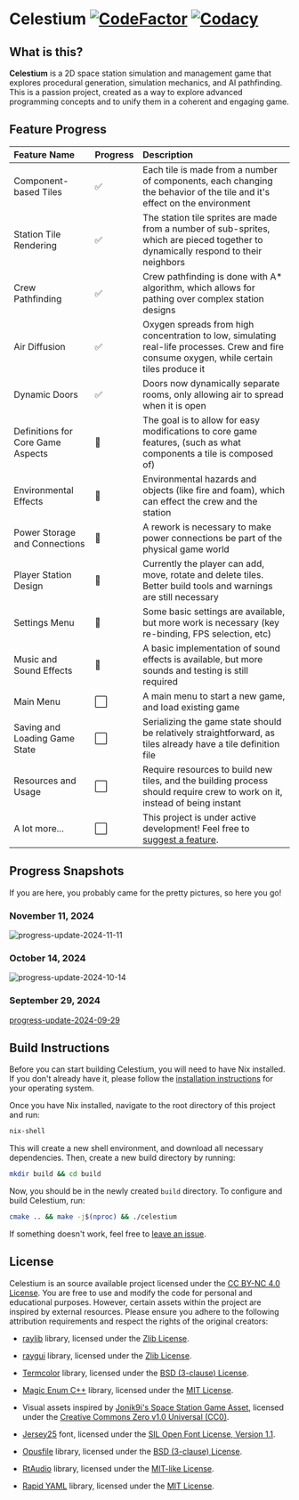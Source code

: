 # **Celestium** [![CodeFactor](https://www.codefactor.io/repository/github/nikita-skakun/celestium/badge)](https://www.codefactor.io/repository/github/nikita-skakun/celestium) [![Codacy](https://app.codacy.com/project/badge/Grade/27c30d00a98d42678bd8c30600178499)](https://app.codacy.com/gh/nikita-skakun/celestium/dashboard?utm_source=gh&utm_medium=referral&utm_content=&utm_campaign=Badge_grade)

## What is this?

**Celestium** is a 2D space station simulation and management game that explores procedural generation, simulation mechanics, and AI pathfinding.
This is a passion project, created as a way to explore advanced programming concepts and to unify them in a coherent and engaging game.

## Feature Progress

| Feature Name                      | Progress             | Description                                                                                                                                 |
| :-------------------------------- | :------------------- | :------------------------------------------------------------------------------------------------------------------------------------------ |
| Component-based Tiles             | :white_check_mark:   | Each tile is made from a number of components, each changing the behavior of the tile and it's effect on the environment                    |
| Station Tile Rendering            | :white_check_mark:   | The station tile sprites are made from a number of sub-sprites, which are pieced together to dynamically respond to their neighbors         |
| Crew Pathfinding                  | :white_check_mark:   | Crew pathfinding is done with A\* algorithm, which allows for pathing over complex station designs                                          |
| Air Diffusion                     | :white_check_mark:   | Oxygen spreads from high concentration to low, simulating real-life processes. Crew and fire consume oxygen, while certain tiles produce it |
| Dynamic Doors                     | :white_check_mark:   | Doors now dynamically separate rooms, only allowing air to spread when it is open                                                           |
| Definitions for Core Game Aspects | :construction:       | The goal is to allow for easy modifications to core game features, (such as what components a tile is composed of)                          |
| Environmental Effects             | :construction:       | Environmental hazards and objects (like fire and foam), which can effect the crew and the station                                           |
| Power Storage and Connections     | :construction:       | A rework is necessary to make power connections be part of the physical game world                                                          |
| Player Station Design             | :construction:       | Currently the player can add, move, rotate and delete tiles. Better build tools and warnings are still necessary                            |
| Settings Menu                     | :construction:       | Some basic settings are available, but more work is necessary (key re-binding, FPS selection, etc)                                          |
| Music and Sound Effects           | :construction:       | A basic implementation of sound effects is available, but more sounds and testing is still required                                         |
| Main Menu                         | :white_large_square: | A main menu to start a new game, and load existing game                                                                                     |
| Saving and Loading Game State     | :white_large_square: | Serializing the game state should be relatively straightforward, as tiles already have a tile definition file                               |
| Resources and Usage               | :white_large_square: | Require resources to build new tiles, and the building process should require crew to work on it, instead of being instant                  |
| A lot more...                     | :white_large_square: | This project is under active development! Feel free to [suggest a feature](https://github.com/nikita-skakun/celestium/issues/new).          |

## Progress Snapshots

If you are here, you probably came for the pretty pictures, so here you go!

### November 11, 2024

![progress-update-2024-11-11](https://github.com/user-attachments/assets/0a84e0ca-16ba-426c-a119-fe7602ed5e3c)

### October 14, 2024

![progress-update-2024-10-14](https://github.com/user-attachments/assets/2b5e5327-fdcc-4765-b26d-074e8e610307)

### September 29, 2024

[progress-update-2024-09-29](https://github.com/user-attachments/assets/4367d366-b55f-4bcb-a2c6-ae5160bae2b7)

## Build Instructions

Before you can start building Celestium, you will need to have Nix installed. If you don't already have it, please follow the [installation instructions](https://nixos.org/download/) for your operating system.

Once you have Nix installed, navigate to the root directory of this project and run:

```bash
nix-shell
```

This will create a new shell environment, and download all necessary dependencies. Then, create a new build directory by running:

```bash
mkdir build && cd build
```

Now, you should be in the newly created `build` directory. To configure and build Celestium, run:

```bash
cmake .. && make -j$(nproc) && ./celestium
```

If something doesn't work, feel free to [leave an issue](https://github.com/nikita-skakun/celestium/issues/new).

## License

Celestium is an source available project licensed under the [CC BY-NC 4.0 License](LICENSE). You are free to use and modify the code for personal and educational purposes. However, certain assets within the project are inspired by external resources. Please ensure you adhere to the following attribution requirements and respect the rights of the original creators:

- [raylib](https://github.com/raysan5/raylib) library, licensed under the [Zlib License](https://github.com/raysan5/raylib/blob/master/LICENSE).

- [raygui](https://github.com/raysan5/raygui) library, licensed under the [Zlib License](https://github.com/raysan5/raygui/blob/master/LICENSE).

- [Termcolor](https://github.com/ikalnytskyi/termcolor) library, licensed under the [BSD (3-clause) License](https://github.com/ikalnytskyi/termcolor/blob/master/LICENSE).

- [Magic Enum C++](https://github.com/Neargye/magic_enum) library, licensed under the [MIT License](https://github.com/Neargye/magic_enum/blob/master/LICENSE).

- Visual assets inspired by [Jonik9i's Space Station Game Asset](https://jonik9i.itch.io/free-space-station-game-asset), licensed under the [Creative Commons Zero v1.0 Universal (CC0)](https://creativecommons.org/publicdomain/zero/1.0/).

- [Jersey25](https://github.com/scfried/soft-type-jersey) font, licensed under the [SIL Open Font License, Version 1.1](assets/fonts/OFL.txt).

- [Opusfile](https://github.com/xiph/opusfile) library, licensed under the [BSD (3-clause) License](https://github.com/xiph/opusfile?tab=BSD-3-Clause-1-ov-file#readme).

- [RtAudio](https://github.com/thestk/rtaudio) library, licensed under the [MIT-like License](https://github.com/thestk/rtaudio/blob/master/LICENSE).

- [Rapid YAML](https://github.com/biojppm/rapidyaml) library, licensed under the [MIT License](https://github.com/biojppm/rapidyaml/blob/master/LICENSE.txt).
